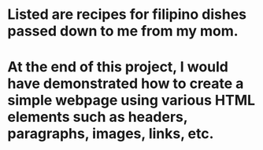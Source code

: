# Listed are recipes for filipino dishes passed down to me from my mom.
# At the end of this project, I would have demonstrated how to create a simple webpage using various HTML elements such as headers, paragraphs, images, links, etc.